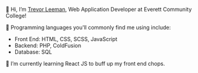 👋 Hi, I’m [Trevor Leeman](https://www.linkedin.com/in/trevor-leeman/), Web Application Developer at Everett Community College!

🧰 Programming languages you'll commonly find me using include:
- Front End: HTML, CSS, SCSS, JavaScript
- Backend: PHP, ColdFusion
- Database: SQL

🌱 I’m currently learning React JS to buff up my front end chops.
